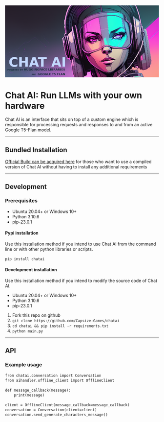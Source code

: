 [![Banner](banner.png)](https://capsizegames.itch.io/chat-ai)

# Chat AI: Run LLMs with your own hardware

Chat AI is an interface that sits on top of a custom engine which is responsible for processing requests and responses 
to and from an active Google T5-Flan model.

---

## Bundled Installation

[Official Build can be acquired here](https://capsizegames.itch.io/chat-ai) for those who want to use a compiled version of Chat AI without having to install any additional requirements

---

## Development

### Prerequisites

- Ubuntu 20.04+ or Windows 10+
- Python 3.10.6
- pip-23.0.1

#### Pypi installation

Use this installation method if you intend to use Chat AI from the command line or with
other python libraries or scripts.

`pip install chatai`

#### Development installation

Use this installation method if you intend to modify the source code of Chat AI.

- Ubuntu 20.04+ or Windows 10+
- Python 3.10.6
- pip-23.0.1

1. Fork this repo on github
2. `git clone https://github.com/Capsize-Games/chatai`
3. `cd chatai && pip install -r requirements.txt`
4. `python main.py`

---

## API

### Example usage

```
from chatai.conversation import Conversation
from aihandler.offline_client import OfflineClient

def message_callback(message):
    print(message)

client = OfflineClient(message_callback=message_callback)
conversation = Conversation(client=client)
conversation.send_generate_characters_message()
```